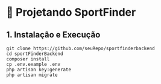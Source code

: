 # 👷 Projetando SportFinder

## 1. Instalação e Execução
```
git clone https://github.com/seuRepo/sportfinderbackend
cd sportFinderBackend
composer install
cp .env.example .env
php artisan key:generate
php artisan migrate